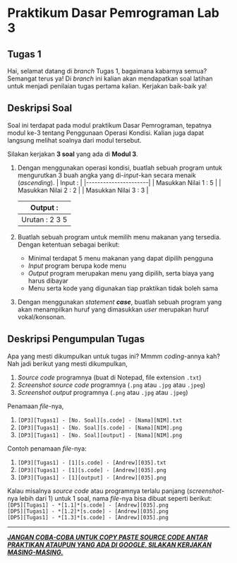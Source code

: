 # Praktikum Dasar Pemrograman Lab 3

## Tugas 1

Hai, selamat datang di _branch_ Tugas 1, bagaimana kabarnya semua? Semangat terus ya! Di _branch_ ini kalian akan mendapatkan soal latihan untuk menjadi penilaian tugas pertama kalian. Kerjakan baik-baik ya!

## Deskripsi Soal

Soal ini terdapat pada modul praktikum Dasar Pemrograman, tepatnya modul ke-3 tentang Penggunaan Operasi Kondisi. Kalian juga dapat langsung melihat soalnya dari modul tersebut.

Silakan kerjakan **3 soal** yang ada di **Modul 3**.

1. Dengan menggunakan operasi kondisi, buatlah sebuah program untuk mengurutkan 3 buah angka yang di-_input_-kan secara menaik (_ascending_).
   | Input :              |
   |----------------------|
   | Masukkan Nilai 1 : 5 |
   | Masukkan Nilai 2 : 2 |
   | Masukkan Nilai 3 : 3 |
   
   | Output :             |
   |----------------------|
   | Urutan : 2 3 5       |
   
2. Buatlah sebuah program untuk memilih menu makanan yang tersedia. Dengan ketentuan sebagai berikut:
   * Minimal terdapat 5 menu makanan yang dapat dipilih pengguna
   * _Input_ program berupa kode menu
   * _Output_ program merupakan menu yang dipilih, serta biaya yang harus dibayar
   * Menu serta kode yang digunakan tiap praktikan tidak boleh sama

3. Dengan menggunakan _statement **case**_, buatlah sebuah program yang akan menampilkan huruf yang dimasukkan _user_ merupakan huruf vokal/konsonan.

## Deskripsi Pengumpulan Tugas

Apa yang mesti dikumpulkan untuk tugas ini? Mmmm _coding_-annya kah? Nah jadi berikut yang mesti dikumpulkan,
1. _Source code_ programnya (buat di Notepad, file extension `.txt`)
2. _Screenshot source code_ programnya (`.png` atau `.jpg` atau `.jpeg`)
3. _Screenshot output_ programnya (`.png` atau `.jpg` atau `.jpeg`)

Penamaan _file_-nya,
1. `[DP3][Tugas1] - [No. Soal][s.code] - [Nama][NIM].txt`
2. `[DP3][Tugas1] - [No. Soal][s.code] - [Nama][NIM].png`
3. `[DP3][Tugas1] - [No. Soal][output] - [Nama][NIM].png`

Contoh penamaan _file_-nya:
1. `[DP3][Tugas1] - [1][s.code] - [Andrew][035].txt`
2. `[DP3][Tugas1] - [1][s.code] - [Andrew][035].png`
3. `[DP3][Tugas1] - [1][output] - [Andrew][035].png`

Kalau misalnya _source code_ atau programnya terlalu panjang (_screenshot_-nya lebih dari 1) untuk 1 soal, nama _file_-nya bisa dibuat seperti berikut:  
`[DP5][Tugas1] - *[1.1]*[s.code] - [Andrew][035].png`  
`[DP5][Tugas1] - *[1.2]*[s.code] - [Andrew][035].png`  
`[DP5][Tugas1] - *[1.3]*[s.code] - [Andrew][035].png`  

---

<ins><b><i>JANGAN COBA-COBA UNTUK COPY PASTE SOURCE CODE ANTAR PRAKTIKAN ATAUPUN YANG ADA DI GOOGLE. SILAKAN KERJAKAN MASING-MASING.</i></b></ins>
